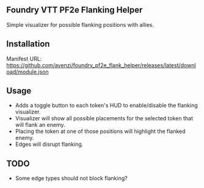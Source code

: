 ## Foundry VTT PF2e Flanking Helper
Simple visualizer for possible flanking positions with allies.

## Installation
Manifest URL: https://github.com/avenzi/foundry_pf2e_flank_helper/releases/latest/download/module.json

## Usage
- Adds a toggle button to each token's HUD to enable/disable the flanking visualizer.
- Visualizer will show all possible placements for the selected token that will flank an enemy.
- Placing the token at one of those positions will highlight the flanked enemy.
- Edges will disrupt flanking.

## TODO
- Some edge types should not block flanking?

